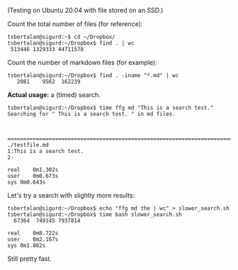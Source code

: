 (Testing on Ubuntu 20.04 with file stored on an SSD.)

Count the total number of files (for reference):

```shell
tsbertalan@sigurd:~$ cd ~/Dropbox/
tsbertalan@sigurd:~/Dropbox$ find . | wc
 513446 1329333 44711578

```

Count the number of markdown files (for example):
```shell
tsbertalan@sigurd:~/Dropbox$ find . -iname "*.md" | wc
   2081    9562  162239
```

**Actual usage:** a (timed) search.

```shell
tsbertalan@sigurd:~/Dropbox$ time ffg md "This is a search test."
Searching for " This is a search test. " in md files.



===============================================================================
./testfile.md
1:This is a search test.
2-

real	0m1.302s
user	0m0.673s
sys	0m0.643s
```

Let's try a search with slightly more results:

```shell
tsbertalan@sigurd:~/Dropbox$ echo "ffg md the | wc" > slower_search.sh
tsbertalan@sigurd:~/Dropbox$ time bash slower_search.sh 
  67364  749145 7937814

real	0m8.722s
user	0m2.167s
sys	0m1.862s
```

Still pretty fast.